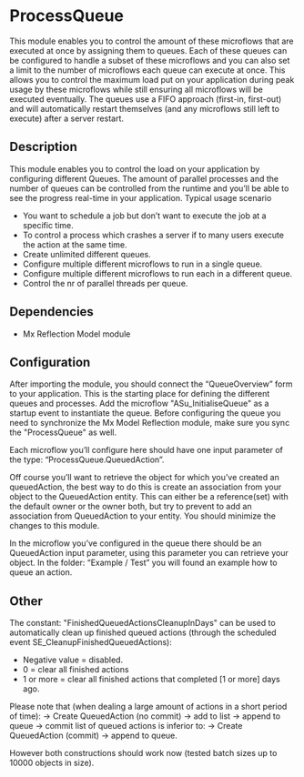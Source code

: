# ProcessQueue
This module enables you to control the amount of these microflows that are executed at once by assigning them to queues.  Each of these queues can be configured to handle a subset of these microflows and you can also set a limit to the number of microflows each queue can execute at once. This allows you to control the maximum load put on your application during peak usage by these microflows while still ensuring all microflows will be executed eventually.  The queues use a FIFO approach (first-in, first-out) and will automatically restart themselves (and any microflows still left to execute) after a server restart.

## Description
This module enables you to control the load on your application by configuring different Queues. The amount of parallel processes and the number of queues can be controlled from the runtime and you’ll be able to see the progress real-time in your application.
Typical usage scenario
- You want to schedule a job but don’t want to execute the job at a specific time.
- To control a process which crashes a server if to many users execute the action at the same time.
- Create unlimited different queues.
- Configure multiple different microflows to run in a single queue.
- Configure multiple different microflows to run each in a different queue.
- Control the nr of parallel threads per queue.

## Dependencies
- Mx Reflection Model module

## Configuration
After importing the module, you should connect the “QueueOverview” form to your application. This is the starting place for defining the different queues and processes. Add the microflow "ASu_InitialiseQueue" as a startup event to instantiate the queue. Before configuring the queue you need to synchronize the Mx Model Reflection module, make sure you sync the "ProcessQueue" as well. 

Each microflow you’ll configure here should have one input parameter of the type: “ProcessQueue.QueuedAction”.

Off course you’ll want to retrieve the object for which you’ve created an queuedAction, the best way to do this is create an association from your object to the QueuedAction entity. This can either be a reference(set) with the default owner or the owner both, but try to prevent to add an association from QueuedAction to your entity. You should minimize the changes to this module.

In the microflow you’ve configured in the queue there should be an QueuedAction input parameter, using this parameter you can retrieve your object.
In the folder: “Example / Test” you will found an example how to queue an action.


## Other

The constant: "FinishedQueuedActionsCleanupInDays" can be used to automatically clean up finished queued actions (through the scheduled event SE_CleanupFinishedQueuedActions):
- Negative value = disabled. 
- 0 = clear all finished actions
- 1 or more = clear all finished actions that completed [1 or more] days ago.

Please note that (when dealing a large amount of actions in a short period of time):
-> Create QueuedAction (no commit) -> add to list -> append to queue -> commit list of queued actions 
is inferior to:
-> Create QueuedAction (commit) -> append to queue.

However both constructions should work now (tested batch sizes up to 10000 objects in size).
